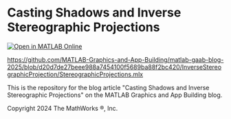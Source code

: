 # Casting Shadows and Inverse Stereographic Projections
[![Open in MATLAB Online](https://www.mathworks.com/images/responsive/global/open-in-matlab-online.svg)](https://matlab.mathworks.com/open/github/v1?repo=MATLAB-Graphics-and-App-Building/matlab-gaab-blog-2025&file=InverseStereographicProjection/StereographicProjections.mlx)

https://github.com/MATLAB-Graphics-and-App-Building/matlab-gaab-blog-2025/blob/d20d7de27beee988a7454100f5689ba88f2bc420/InverseStereographicProjection/StereographicProjections.mlx

This is the repository for the blog article "Casting Shadows and Inverse Stereographic Projections" on the MATLAB Graphics and App Building blog.

Copyright 2024 The MathWorks &reg;, Inc.
